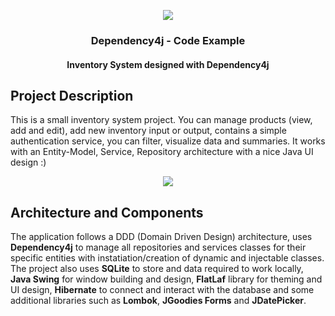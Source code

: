 
<p align="center">
  <img src="https://i.imgur.com/OE3AM94.png"/>
</p>

<h3 align="center">Dependency4j - Code Example</h3>
<h4 align="center">Inventory System designed with Dependency4j</h4>

## Project Description

This is a small inventory system project. You can manage products (view, add and edit), add new inventory 
input or output, contains a simple authentication service, you can filter, visualize data and summaries.
It works with an Entity-Model, Service, Repository architecture with a nice Java UI design :)

<p align="center">
  <img src="https://i.imgur.com/mfwvFsD.png"/>
</p>

## Architecture and Components

The application follows a DDD (Domain Driven Design) architecture, uses **Dependency4j** to manage all repositories and 
services classes for their specific entities with instatiation/creation of dynamic and injectable classes. The project also 
uses **SQLite** to store and data required to work locally, **Java Swing** for window building and design, **FlatLaf** library for 
theming and UI design, **Hibernate** to connect and interact with the database and some additional libraries such as **Lombok**,
**JGoodies Forms** and **JDatePicker**. 

